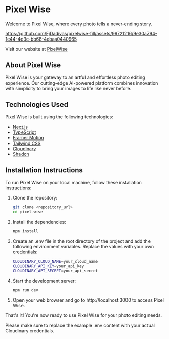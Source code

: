 # Pixel Wise

Welcome to Pixel Wise, where every photo tells a never-ending story.


https://github.com/EjDadivas/pixelwise-fill/assets/99721216/9e30a794-1e44-4d3c-bb68-4ebaa0440965


Visit our website at [PixelWise](https://pixelwise-fill.vercel.app/)

## About Pixel Wise

Pixel Wise is your gateway to an artful and effortless photo editing experience. Our cutting-edge AI-powered platform combines innovation with simplicity to bring your images to life like never before.

## Technologies Used

Pixel Wise is built using the following technologies:

- [Next.js](https://nextjs.org/)
- [TypeScript](https://www.typescriptlang.org/)
- [Framer Motion](https://www.framer.com/motion/)
- [Tailwind CSS](https://tailwindcss.com/)
- [Cloudinary](https://cloudinary.com/)
- [Shadcn](https://ui.shadcn.com//)

## Installation Instructions

To run Pixel Wise on your local machine, follow these installation instructions:

1. Clone the repository:
   ```bash
   git clone <repository_url>
   cd pixel-wise
   ```
2. Install the dependencies:

   ```bash
   npm install
   ```

3. Create an .env file in the root directory of the project and add the following environment variables. Replace the values with your own credentials:
   ```bash
   CLOUDINARY_CLOUD_NAME=your_cloud_name
   CLOUDINARY_API_KEY=your_api_key
   CLOUDINARY_API_SECRET=your_api_secret
   ```
4. Start the development server:
   ```bash
   npm run dev
   ```
5. Open your web browser and go to http://localhost:3000 to access Pixel Wise.

That's it! You're now ready to use Pixel Wise for your photo editing needs.

Please make sure to replace the example .env content with your actual Cloudinary credentials.
